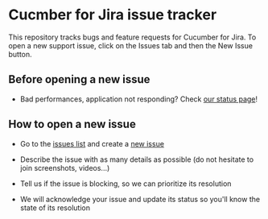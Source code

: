 # Cucmber for Jira issue tracker
This repository tracks bugs and feature requests for Cucumber for Jira. 
To open a new support issue, click on the Issues tab and then the New Issue button.

## Before opening a new issue
* Bad performances, application not responding? Check [our status page](https://cucumberforjira.statuspage.io/)!

## How to open a new issue

* Go to the [issues list](https://github.com/smartbear/cucumber-for-jira-issue-tracker/issues) and create a [new issue](https://github.com/smartbear/cucumber-for-jira-issue-tracker/issues/new)

* Describe the issue with as many details as possible (do not hesitate to join screenshots, videos...)

* Tell us if the issue is blocking, so we can prioritize its resolution 

* We will acknowledge your issue and update its status so you'll know the state of its resolution

